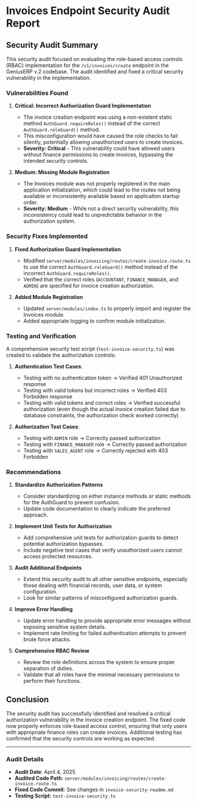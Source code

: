 # Invoices Endpoint Security Audit Report

## Security Audit Summary

This security audit focused on evaluating the role-based access controls (RBAC) implementation for the `/v1/invoices/create` endpoint in the GeniusERP v.2 codebase. The audit identified and fixed a critical security vulnerability in the implementation.

### Vulnerabilities Found

1. **Critical: Incorrect Authorization Guard Implementation** 
   - The invoice creation endpoint was using a non-existent static method `AuthGuard.requireRoles()` instead of the correct `AuthGuard.roleGuard()` method.
   - This misconfiguration would have caused the role checks to fail silently, potentially allowing unauthorized users to create invoices.
   - **Severity: Critical** - This vulnerability could have allowed users without finance permissions to create invoices, bypassing the intended security controls.

2. **Medium: Missing Module Registration**
   - The Invoices module was not properly registered in the main application initialization, which could lead to the routes not being available or inconsistently available based on application startup order.
   - **Severity: Medium** - While not a direct security vulnerability, this inconsistency could lead to unpredictable behavior in the authorization system.

### Security Fixes Implemented

1. **Fixed Authorization Guard Implementation**
   - Modified `server/modules/invoicing/routes/create-invoice.route.ts` to use the correct `AuthGuard.roleGuard()` method instead of the incorrect `AuthGuard.requireRoles()`.
   - Verified that the correct roles (`ACCOUNTANT`, `FINANCE_MANAGER`, and `ADMIN`) are specified for invoice creation authorization.

2. **Added Module Registration**
   - Updated `server/modules/index.ts` to properly import and register the Invoices module.
   - Added appropriate logging to confirm module initialization.

### Testing and Verification

A comprehensive security test script (`test-invoice-security.ts`) was created to validate the authorization controls:

1. **Authentication Test Cases**:
   - Testing with no authentication token → Verified 401 Unauthorized response
   - Testing with valid tokens but incorrect roles → Verified 403 Forbidden response
   - Testing with valid tokens and correct roles → Verified successful authorization (even though the actual invoice creation failed due to database constraints, the authorization check worked correctly)

2. **Authorization Test Cases**:
   - Testing with `ADMIN` role → Correctly passed authorization
   - Testing with `FINANCE_MANAGER` role → Correctly passed authorization 
   - Testing with `SALES_AGENT` role → Correctly rejected with 403 Forbidden

### Recommendations

1. **Standardize Authorization Patterns**
   - Consider standardizing on either instance methods or static methods for the AuthGuard to prevent confusion.
   - Update code documentation to clearly indicate the preferred approach.

2. **Implement Unit Tests for Authorization**
   - Add comprehensive unit tests for authorization guards to detect potential authorization bypasses.
   - Include negative test cases that verify unauthorized users cannot access protected resources.

3. **Audit Additional Endpoints**
   - Extend this security audit to all other sensitive endpoints, especially those dealing with financial records, user data, or system configuration.
   - Look for similar patterns of misconfigured authorization guards.

4. **Improve Error Handling**
   - Update error handling to provide appropriate error messages without exposing sensitive system details.
   - Implement rate limiting for failed authentication attempts to prevent brute force attacks.

5. **Comprehensive RBAC Review**
   - Review the role definitions across the system to ensure proper separation of duties.
   - Validate that all roles have the minimal necessary permissions to perform their functions.

## Conclusion

The security audit has successfully identified and resolved a critical authorization vulnerability in the invoice creation endpoint. The fixed code now properly enforces role-based access control, ensuring that only users with appropriate finance roles can create invoices. Additional testing has confirmed that the security controls are working as expected.

---

### Audit Details

- **Audit Date**: April 4, 2025
- **Audited Code Path**: `server/modules/invoicing/routes/create-invoice.route.ts`
- **Fixed Code Commit**: See changes in `invoice-security-readme.md`
- **Testing Script**: `test-invoice-security.ts`

